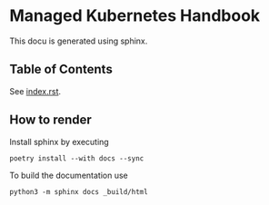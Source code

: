 # Managed Kubernetes Handbook

This docu is generated using sphinx.

## Table of Contents

See [index.rst](index.rst).

## How to render

Install sphinx by executing

```
poetry install --with docs --sync
```

To build the documentation use

```
python3 -m sphinx docs _build/html
```
